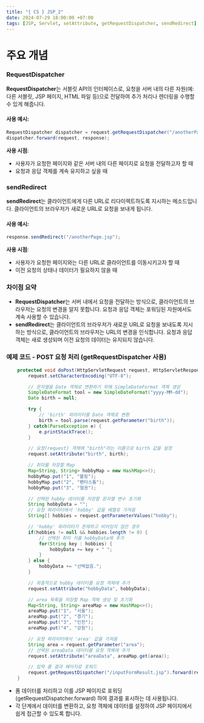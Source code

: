 ```yaml
---
title: "{ CS } JSP_2"
date: 2024-07-29 18:00:00 +07:00
tags: [JSP, Servlet, setAttribute, getRequestDispatcher, sendRedirect]
---
```


# 주요 개념

### RequestDispatcher

**RequestDispatcher**는 서블릿 API의 인터페이스로, 요청을 서버 내의 다른 자원(예: 다른 서블릿, JSP 페이지, HTML 파일 등)으로 전달하여 추가 처리나 렌더링을 수행할 수 있게 해줍니다.

#### 사용 예시:

```java
RequestDispatcher dispatcher = request.getRequestDispatcher("/anotherPage.jsp");
dispatcher.forward(request, response);
```

**사용 시점**:

- 사용자가 요청한 페이지와 같은 서버 내의 다른 페이지로 요청을 전달하고자 할 때
- 요청과 응답 객체를 계속 유지하고 싶을 때

### sendRedirect

**sendRedirect**는 클라이언트에게 다른 URL로 리다이렉트하도록 지시하는 메소드입니다. 클라이언트의 브라우저가 새로운 URL로 요청을 보내게 됩니다.

#### 사용 예시:

```java
response.sendRedirect("/anotherPage.jsp");
```

**사용 시점**:

- 사용자가 요청한 페이지와는 다른 URL로 클라이언트를 이동시키고자 할 때
- 이전 요청의 상태나 데이터가 필요하지 않을 때

### 차이점 요약

- **RequestDispatcher**는 서버 내에서 요청을 전달하는 방식으로, 클라이언트의 브라우저는 요청의 변경을 알지 못합니다. 요청과 응답 객체는 포워딩된 자원에서도 계속 사용할 수 있습니다.
- **sendRedirect**는 클라이언트의 브라우저가 새로운 URL로 요청을 보내도록 지시하는 방식으로, 클라이언트의 브라우저는 URL의 변경을 인식합니다. 요청과 응답 객체는 새로 생성되며 이전 요청의 데이터는 유지되지 않습니다.

### 예제 코드 - POST 요청 처리 (getRequestDispatcher 사용)

```java
	protected void doPost(HttpServletRequest request, HttpServletResponse response) throws ServletException, IOException {
	    request.setCharacterEncoding("UTF-8");

	    // 문자열을 Date 객체로 변환하기 위해 SimpleDateFormat 객체 생성
	    SimpleDateFormat tool = new SimpleDateFormat("yyyy-MM-dd");
	    Date birth = null;

	    try {
	        // 'birth' 파라미터를 Date 객체로 변환
	        birth = tool.parse(request.getParameter("birth"));
	    } catch(ParseException e) {
	        e.printStackTrace();
	    }

	    // 요청(request) 객체에 "birth"라는 이름으로 birth 값을 설정
	    request.setAttribute("birth", birth);

	    // 취미를 저장할 Map
	    Map<String, String> hobbyMap = new HashMap<>();
	    hobbyMap.put("1", "볼링");
	    hobbyMap.put("2", "펜타스톰");
	    hobbyMap.put("3", "철권");

	    // 선택된 hobby 데이터를 저장할 문자열 변수 초기화
	    String hobbyData = "";
	    // 요청 파라미터에서 'hobby' 값을 배열로 가져옴
	    String[] hobbies = request.getParameterValues("hobby");

	    // 'hobby' 파라미터가 존재하고 비어있지 않은 경우
	    if(hobbies != null && hobbies.length != 0) {
	        // 선택된 취미 키를 hobbyData에 추가
	        for(String key : hobbies) {
	            hobbyData += key + " ";
	        }
	    } else {
	        hobbyData += "선택없음.";
	    }

	    // 최종적으로 hobby 데이터를 요청 객체에 추가
	    request.setAttribute("hobbyData", hobbyData);

	    // area 목록을 저장할 Map 객체 생성 및 초기화
	    Map<String, String> areaMap = new HashMap<>();
	    areaMap.put("1", "서울");
	    areaMap.put("2", "경기");
	    areaMap.put("3", "인천");
	    areaMap.put("4", "강원");

	    // 요청 파라미터에서 'area' 값을 가져옴
	    String area = request.getParameter("area");
	    // 선택된 areaData 데이터를 요청 객체에 추가
	    request.setAttribute("areaData", areaMap.get(area));

	    // 입력 폼 결과 페이지로 포워드
	    request.getRequestDispatcher("/inputFormResult.jsp").forward(request, response);
	}
```

- 폼 데이터를 처리하고 이를 JSP 페이지로 포워딩 (getRequestDispatcher.forward) 하여 결과를 표시하는 데 사용됩니다.
- 각 단계에서 데이터를 변환하고, 요청 객체에 데이터를 설정하여 JSP 페이지에서 쉽게 접근할 수 있도록 합니다.
